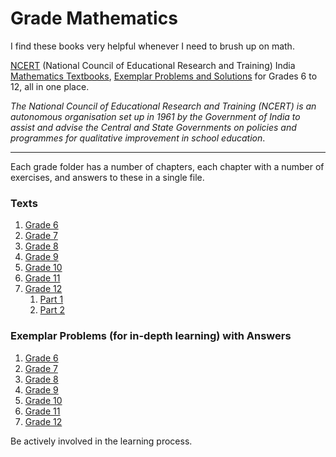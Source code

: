 # Grade Mathematics

I find these books very helpful whenever I need to brush up on math.

[NCERT](http://ncert.nic.in/) (National Council of Educational Research and Training) India [Mathematics Textbooks](http://ncert.nic.in/textbook/textbook.htm), [Exemplar Problems and Solutions](http://www.ncert.nic.in/exemplar/exemplar.html) for Grades 6 to 12, all in one place.

*The National Council of Educational Research and Training (NCERT) is an autonomous organisation set up in 1961 by the Government of India to assist and advise the Central and State Governments on policies and programmes for qualitative improvement in school education*.

---

Each grade folder has a number of chapters, each chapter with a number of exercises, and answers to these in a single file.

### Texts
1. [Grade 6](https://github.com/srigalibe/NCERT_India_Grade_Mathematics/tree/master/grade_6/text_book)
2. [Grade 7](https://github.com/srigalibe/NCERT_India_Grade_Mathematics/tree/master/grade_7/text_book)
3. [Grade 8](https://github.com/srigalibe/NCERT_India_Grade_Mathematics/tree/master/grade_8/text_book)
4. [Grade 9](https://github.com/srigalibe/NCERT_India_Grade_Mathematics/tree/master/grade_9/text_book)
5. [Grade 10](https://github.com/srigalibe/NCERT_India_Grade_Mathematics/tree/master/grade_10/text_book)
6. [Grade 11](https://github.com/srigalibe/NCERT_India_Grade_Mathematics/tree/master/grade_11/text_book)
7. [Grade 12](https://github.com/srigalibe/NCERT_India_Grade_Mathematics/tree/master/grade_12/text_book)
    1. [Part 1](https://github.com/srigalibe/NCERT_India_Grade_Mathematics/tree/master/grade_12/text_book/part_1)
    2. [Part 2](https://github.com/srigalibe/NCERT_India_Grade_Mathematics/tree/master/grade_12/text_book/part_2)


### Exemplar Problems (for in-depth learning) with Answers
1. [Grade 6](https://github.com/srigalibe/NCERT_India_Grade_Mathematics/tree/master/grade_6/exemplar_problems)
2. [Grade 7](https://github.com/srigalibe/NCERT_India_Grade_Mathematics/tree/master/grade_7/exemplar_problems)
3. [Grade 8](https://github.com/srigalibe/NCERT_India_Grade_Mathematics/tree/master/grade_8/exemplar_problems)
4. [Grade 9](https://github.com/srigalibe/NCERT_India_Grade_Mathematics/tree/master/grade_9/exemplar_problems)
5. [Grade 10](https://github.com/srigalibe/NCERT_India_Grade_Mathematics/tree/master/grade_10/exemplar_problems)
6. [Grade 11](https://github.com/srigalibe/NCERT_India_Grade_Mathematics/tree/master/grade_11/exemplar_problems)
7. [Grade 12](https://github.com/srigalibe/NCERT_India_Grade_Mathematics/tree/master/grade_12/exemplar_problems)

Be actively involved in the learning process.
